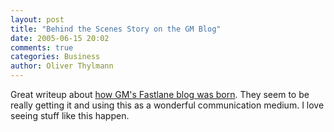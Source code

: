 ```yaml
---
layout: post
title: "Behind the Scenes Story on the GM Blog"
date: 2005-06-15 20:02
comments: true
categories: Business
author: Oliver Thylmann
---
```



Great writeup about [how GM's Fastlane blog was born](http://blogwrite.blogs.com/blogwrite/2005/06/how_gms_fastlan.html). They seem to be really getting it and using this as a wonderful communication medium. I love seeing stuff like this happen.


